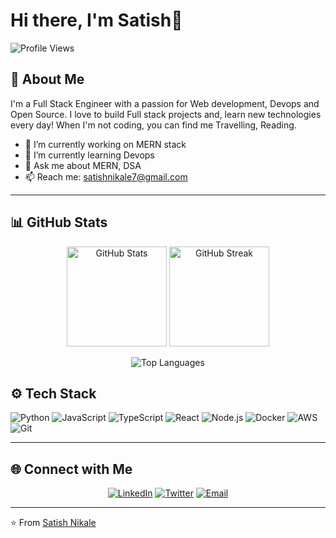 # Hi there, I'm Satish👋

![Profile Views](https://komarev.com/ghpvc/?username=satishnikale&label=Profile%20views&color=0e75b6&style=flat)

## 🚀 About Me

I'm a Full Stack Engineer with a passion for Web development, Devops and Open Source. I love to build Full stack projects and, learn new technologies every day! When I'm not coding, you can find me Travelling, Reading.

- 🔭 I’m currently working on MERN stack
- 🌱 I’m currently learning Devops
- 💬 Ask me about MERN, DSA
- 📫 Reach me: [satishnikale7@gmail.com](mailto:your.email@example.com)

---

## 📊 GitHub Stats

<p align="center">
  <img src="https://github-readme-stats.vercel.app/api?username=satishnikale&show_icons=true&theme=radical" alt="GitHub Stats" height="160px"/>
  <img src="https://github-readme-streak-stats.herokuapp.com?user=satishnikale&theme=radical&hide_border=true" alt="GitHub Streak" height="160px"/>
</p>

<p align="center">
  <img src="https://github-readme-stats.vercel.app/api/top-langs/?username=satishnikale&layout=compact&theme=radical" alt="Top Languages"/>
</p>

## ⚙️ Tech Stack

![Python](https://img.shields.io/badge/Python-3776AB?style=for-the-badge&logo=python&logoColor=white)
![JavaScript](https://img.shields.io/badge/JavaScript-F7DF1E?style=for-the-badge&logo=javascript&logoColor=black)
![TypeScript](https://img.shields.io/badge/TypeScript-3178C6?style=for-the-badge&logo=typescript&logoColor=white)
![React](https://img.shields.io/badge/React-61DAFB?style=for-the-badge&logo=react&logoColor=black)
![Node.js](https://img.shields.io/badge/Node.js-339933?style=for-the-badge&logo=node-dot-js&logoColor=white)
![Docker](https://img.shields.io/badge/Docker-2496ED?style=for-the-badge&logo=docker&logoColor=white)
![AWS](https://img.shields.io/badge/AWS-232F3E?style=for-the-badge&logo=amazon-aws&logoColor=white)
![Git](https://img.shields.io/badge/Git-F05032?style=for-the-badge&logo=git&logoColor=white)

---

## 🌐 Connect with Me

<p align="center">
  <a href="https://linkedin.com/in/satishnikale"><img src="https://img.shields.io/badge/LinkedIn-0077B5?style=for-the-badge&logo=linkedin&logoColor=white" alt="LinkedIn"/></a>
  <a href="https://twitter.com/satish_nikale"><img src="https://img.shields.io/badge/Twitter-1DA1F2?style=for-the-badge&logo=twitter&logoColor=white" alt="Twitter"/></a>
  <a href="mailto:satishnikale7@gmail.com"><img src="https://img.shields.io/badge/Email-D14836?style=for-the-badge&logo=gmail&logoColor=white" alt="Email"/></a>
</p>

---

⭐️ From [Satish Nikale](https://github.com/satishnikale)
